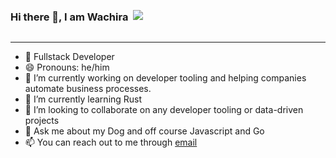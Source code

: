 <div style="display: flex; place-items: center; gap: 0px 8px;">
  <h3>
    Hi there 👋, I am Wachira
  </h3>
  <a href="https://visitcount.itsvg.in">
    <img src="https://visitcount.itsvg.in/api?id=wachira&label=Profile%20Views&color=12&pretty=true" />
  </a>
</div>

---

- 🌱 Fullstack Developer
- 😄 Pronouns: he/him
- 🔭 I’m currently working on developer tooling and helping companies automate business processes.
- 🌱 I’m currently learning Rust
- 👯 I’m looking to collaborate on any developer tooling or data-driven projects
- 💬 Ask me about my Dog and off course Javascript and Go
- 📫 You can reach out to me through [email](mailto:email@bywachira.com)
